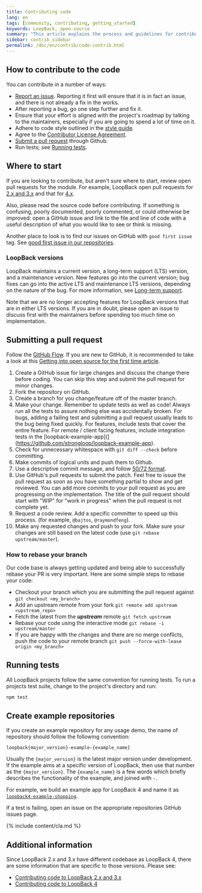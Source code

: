 ```yaml
---
title: Contributing code
lang: en
tags: [community, contributing, getting_started]
keywords: LoopBack, open-source
summary: "This article explains the process and guidelines for contributing code to the LoopBack project."
sidebar: contrib_sidebar
permalink: /doc/en/contrib/code-contrib.html
---
```


## How to contribute to the code

You can contribute in a number of ways:

* [Report an issue](#reporting-an-issue).   Reporting it first will ensure that it is
  in fact an issue, and there is not already a fix in the works.
* After reporting a bug, go one step further and fix it.
* Ensure that your effort is aligned with the project's roadmap by
  talking to the maintainers, especially if you are going to spend a
  lot of time on it.
* Adhere to code style outlined in the [style guide](style-guide.html).
* Agree to the [Contributor License Agreement](#agreeing-to-the-cla).
* [Submit a pull request](#submitting-a-pull-request) through Github.
* Run tests; see [Running tests](#running-tests).

## Where to start

If you are looking to contribute, but aren't sure where to start, review open pull requests for the module.  For example, LoopBack open pull requests for [2.x and 3.x](https://github.com/strongloop/loopback/pulls) and that for [4.x](https://github.com/strongloop/loopback-next/pulls).

Also, please read the source code before contributing. If something is confusing, poorly documented, poorly commented, or could otherwise be improved: open a GitHub issue and link to the file and line of code with a useful description of what you would like to see or think is missing.

Another place to look is to find our issues on GitHub with `good first issue` tag.  See 
[good first issue in our repositories](https://github.com/issues?utf8=%E2%9C%93&q=is%3Aissue+label%3A%22good+first+issue%22+user%3Astrongloop).

### LoopBack versions

LoopBack maintains a current version, a long-term support (LTS) version, and a maintenance version.  New features go into the current version; bug fixes can go into the active LTS and maintenance LTS versions, depending on the nature of the bug.  For more information, see [Long-term support](Long-term-support.html).

Note that we are no longer accepting features for LoopBack versions that are in either LTS versions.  If you are in doubt, please open an issue to discuss first with the maintainers before spending too much time on implementation.


## Submitting a pull request

Follow the [GitHub Flow](http://scottchacon.com/2011/08/31/github-flow.html).  If you are new to GitHub, it is recommended to take a look at this [Getting into open source for the first time article](https://www.nearform.com/blog/getting-into-open-source-for-the-first-time/).

 1. Create a GitHub issue for large changes and discuss the change there before
    coding. You can skip this step and submit the pull request for minor
    changes.
 1. Fork the repository on GitHub.
 1. Create a branch for you change/feature off of the master branch.
 1. Make your change. Remember to update tests as well as code! Always
    run all the tests to assure nothing else was accidentally broken. For bugs, adding a failing test and submitting a pull request usually leads to the bug being fixed quickly. For features, include tests that cover the entire feature. For remote / client facing features, include integration tests in the [loopback-example-app](](https://github.com/strongloop/loopback-example-app).
 1. Check for unnecessary whitespace with `git diff --check` before committing.
 1. Make commits of logical units and push them to Github.
 1. Use a descriptive commit message, and follow
    [50/72 format](http://tbaggery.com/2008/04/19/a-note-about-git-commit-messages.html).
 1. Use GitHub's pull requests to submit the patch. Feel free to issue the pull
    request as soon as you have something partial to show and get reviewed.
    You can add more commits to your pull request as you are progressing
    on the implementation.  The title of the pull request should start
    with "WIP" for "work in progress" when the pull request is not complete
    yet.
 1. Request a code review. Add a specific committer to speed up this process. (for example, `@bajtos`, `@raymondfeng`).
 1. Make any requested changes and push to your fork. Make sure your changes are still based on the latest code (use `git rebase upstream/master`).

### How to rebase your branch

Our code base is always getting updated and being able to successfully rebase your PR is very important. Here are some simple steps to rebase your code:
- Checkout your branch which you are submitting the pull request against `git checkout <my_branch>`
- Add an upstream remote from your fork `git remote add upstream <upstream_repo>`
- Fetch the latest from the **_upstream_** remote `git fetch upstream`
- Rebase your code using the interactive mode `git rebase -i upstream/master`
- If you are happy with the changes and there are no merge conflicts, push the code to your remote branch `git push --force-with-lease origin <my_branch>`

## Running tests

All LoopBack projects follow the same convention for running tests. To run a projects test suite, change to the project's directory and run:

```sh
npm test
```

## Create example repositories

If you create an example repository for any usage demo, the name of repository should follow the following convention:

`loopback{major_version}-example-{example_name}`

Usually the `{major_version}` is the latest major version under development.
If the example aims at a specific version of LoopBack, then use that number as the `{major_version}`.
The `{example_name}` is a few words which briefly describes the functionality of the example,
and joined with `-`.

For example, we build an example app for LoopBack 4 and name it as
[`loopback4-example-shopping`](https://github.com/strongloop/loopback4-example-shopping).

If a test is failing, open an issue on the appropriate repositories GitHub issues page.

{% include content/cla.md %}

## Additional information

Since LoopBack 2.x and 3.x have different codebase as LoopBack 4, there are some information that are specific to those versions.  Please see:
- [Contributing code to LoopBack 2.x and 3.x](code-contrib-lb2-lb3.html)
- [Contributing code to LoopBack 4](code-contrib-lb4.html)
